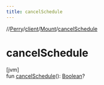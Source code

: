 ```yaml
---
title: cancelSchedule
---
```

//[Perry](../../../index.html)/[client](../index.html)/[Mount](index.html)/[cancelSchedule](cancel-schedule.html)



# cancelSchedule



[jvm]\
fun [cancelSchedule](cancel-schedule.html)(): [Boolean](https://kotlinlang.org/api/latest/jvm/stdlib/kotlin/-boolean/index.html)?





